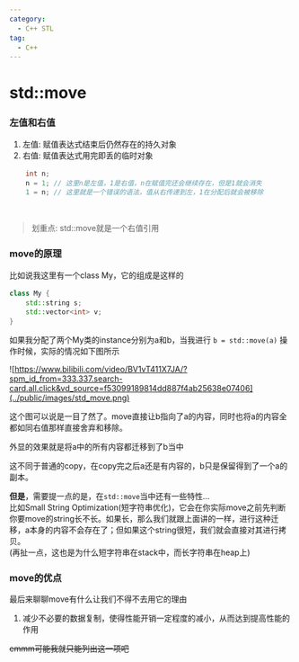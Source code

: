 ```yaml
---
category:
  - C++ STL
tag:
  - C++
---
```


# std::move

### 左值和右值
  
  1. 左值: 赋值表达式结束后仍然存在的持久对象
  2. 右值: 赋值表达式用完即丢的临时对象
   
```cpp
    int n;
    n = 1; // 这里n是左值，1是右值，n在赋值完还会继续存在，但是1就会消失
    1 = n; // 这里就是一个错误的语法，值从右传递到左，1在分配后就会被移除
```

<br>

> 划重点: std::move就是一个右值引用

### move的原理

比如说我这里有一个class My，它的组成是这样的
```cpp
class My {
    std::string s;
    std::vector<int> v;
}
```

如果我分配了两个My类的instance分别为a和b，当我进行 `b = std::move(a)` 操作时候，实际的情况如下图所示

![https://www.bilibili.com/video/BV1vT411X7JA/?spm_id_from=333.337.search-card.all.click&vd_source=f53099189814dd887f4ab25638e07406](../public/images/std_move.png)

这个图可以说是一目了然了。move直接让b指向了a的内容，同时也将a的内容全都如同右值那样直接舍弃和移除。  

外显的效果就是将a中的所有内容都迁移到了b当中  

这不同于普通的copy，在copy完之后a还是有内容的，b只是保留得到了一个a的副本。

**但是**，需要提一点的是，在`std::move`当中还有一些特性...  
比如Small String Optimization(短字符串优化)，它会在你实际move之前先判断你要move的string长不长。如果长，那么我们就跟上面讲的一样，进行这种迁移，a本身的内容不会存在了；但如果这个string很短，我们就会直接对其进行拷贝。  
(再扯一点，这也是为什么短字符串在stack中，而长字符串在heap上)

### move的优点
  
  最后来聊聊move有什么让我们不得不去用它的理由  

   1. 减少不必要的数据复制，使得性能开销一定程度的减小，从而达到提高性能的作用
   
~~emmm可能我就只能列出这一项吧~~